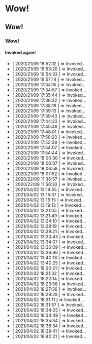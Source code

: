 # Wow!
## Wow!
### Wow!
#### Invoked again! 
* [ 2020/21/09 16:52:12 ] => Invoked...
* [ 2020/21/09 16:53:20 ] => Invoked...
* [ 2020/21/09 16:54:33 ] => Invoked...
* [ 2020/21/09 16:57:14 ] => Invoked...
* [ 2020/21/09 17:34:15 ] => Invoked...
* [ 2020/21/09 17:34:57 ] => Invoked...
* [ 2020/21/09 17:35:44 ] => Invoked...
* [ 2020/21/09 17:36:32 ] => Invoked...
* [ 2020/21/09 17:38:19 ] => Invoked...
* [ 2020/21/09 17:39:13 ] => Invoked...
* [ 2020/21/09 17:39:43 ] => Invoked...
* [ 2020/21/09 17:44:23 ] => Invoked...
* [ 2020/21/09 17:45:49 ] => Invoked...
* [ 2020/21/09 17:48:01 ] => Invoked...
* [ 2020/21/09 17:50:20 ] => Invoked...
* [ 2020/21/09 17:52:39 ] => Invoked...
* [ 2020/21/09 17:54:07 ] => Invoked...
* [ 2020/21/09 17:54:44 ] => Invoked...
* [ 2020/21/09 18:00:30 ] => Invoked...
* [ 2020/21/09 18:06:07 ] => Invoked...
* [ 2020/21/09 18:06:58 ] => Invoked...
* [ 2020/21/09 18:07:52 ] => Invoked...
* [ 2020/22/09 11:36:57 ] => Invoked...
* [ 2020/22/09 11:56:33 ] => Invoked...
* [ 2021/04/02 13:14:55 ] => Invoked...
* [ 2021/04/02 13:15:37 ] => Invoked...
* [ 2021/04/02 13:16:15 ] => Invoked...
* [ 2021/04/02 13:19:12 ] => Invoked...
* [ 2021/04/02 13:21:05 ] => Invoked...
* [ 2021/04/02 13:21:49 ] => Invoked...
* [ 2021/04/02 13:24:10 ] => Invoked...
* [ 2021/04/02 13:28:19 ] => Invoked...
* [ 2021/04/02 13:29:21 ] => Invoked...
* [ 2021/04/02 13:30:43 ] => Invoked...
* [ 2021/04/02 13:34:07 ] => Invoked...
* [ 2021/04/02 13:36:09 ] => Invoked...
* [ 2021/04/02 13:36:46 ] => Invoked...
* [ 2021/04/02 13:40:18 ] => Invoked...
* [ 2021/04/02 13:40:25 ] => Invoked...
* [ 2021/04/02 18:20:21 ] => Invoked...
* [ 2021/04/02 18:21:32 ] => Invoked...
* [ 2021/04/02 18:22:14 ] => Invoked...
* [ 2021/04/02 18:23:58 ] => Invoked...
* [ 2021/04/02 18:27:36 ] => Invoked...
* [ 2021/04/02 18:29:28 ] => Invoked...
* [ 2021/04/02 18:31:11 ] => Invoked...
* [ 2021/04/02 18:31:57 ] => Invoked...
* [ 2021/04/02 18:34:05 ] => Invoked...
* [ 2021/04/02 18:34:49 ] => Invoked...
* [ 2021/04/02 18:35:34 ] => Invoked...
* [ 2021/04/02 18:38:34 ] => Invoked...
* [ 2021/04/02 18:39:41 ] => Invoked...
* [ 2021/04/02 18:40:21 ] => Invoked...
